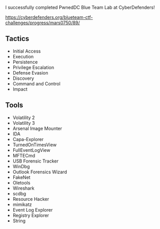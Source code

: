 I successfully completed PwnedDC Blue Team Lab at CyberDefenders!

https://cyberdefenders.org/blueteam-ctf-challenges/progress/mars0750/89/ 

## Tactics

- Initial Access
- Execution
- Persistence
- Privilege Escalation
- Defense Evasion
- Discovery
- Command and Control
- Impact

## Tools

- Volatility 2
- Volatility 3
- Arsenal Image Mounter
- IDA
- Capa-Explorer
- TurnedOnTimesView
- FullEventLogView
- MFTECmd
- USB Forensic Tracker
- WinDbg
- Outlook Forensics Wizard
- FakeNet
- Oletools
- Wireshark
- scdbg
- Resource Hacker
- mimikatz
- Event Log Explorer
- Registry Explorer
- String
